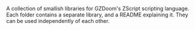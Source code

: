 A collection of smallish libraries for GZDoom's ZScript scripting language. Each folder contains a separate library, and a README explaining it. They can be used independently of each other.
